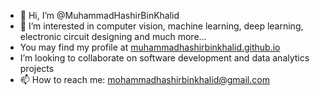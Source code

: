 - 👋 Hi, I’m @MuhammadHashirBinKhalid
- 👀 I’m interested in computer vision, machine learning, deep learning, electronic circuit designing and much more...
- You may find my profile at [muhammadhashirbinkhalid.github.io](http://muhammadhashirbinkhalid.github.io)
- I’m looking to collaborate on software development and data analytics projects
- 📫 How to reach me: mohammadhashirbinkhalid@gmail.com

<!---
MuhammadHashirBinKhalid/MuhammadHashirBinKhalid is a ✨ special ✨ repository because its `README.md` (this file) appears on your GitHub profile.
You can click the Preview link to take a look at your changes.
--->

